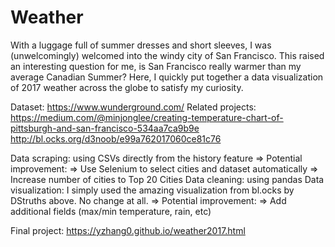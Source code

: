 # Weather
With a luggage full of summer dresses and short sleeves, I was (unwelcomingly) welcomed into the windy city of San Francisco. This raised an interesting question for me, is San Francisco really warmer than my average Canadian Summer? Here, I quickly put together a data visualization of 2017 weather across the globe to satisfy my curiosity.

Dataset:
https://www.wunderground.com/
Related projects:
https://medium.com/@minjonglee/creating-temperature-chart-of-pittsburgh-and-san-francisco-534aa7ca9b9e
http://bl.ocks.org/d3noob/e99a762017060ce81c76

Data scraping: using CSVs directly from the history feature
=> Potential improvement:
=> Use Selenium to select cities and dataset automatically
=> Increase number of cities to Top 20 Cities
Data cleaning: using pandas
Data visualization: I simply used the amazing visualization from bl.ocks by DStruths above. No change at all.
=> Potential improvement:
=> Add additional fields (max/min temperature, rain, etc)

Final project:
https://yzhang0.github.io/weather2017.html
